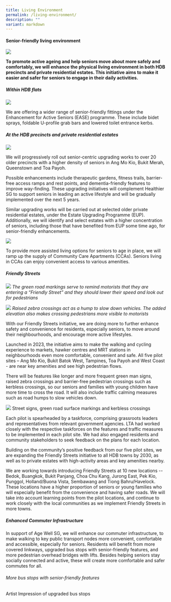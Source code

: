 ```yaml
---
title: Living Environment
permalink: /living-environment/
description: ""
variant: markdown
---
```

#### Senior-friendly living environment ####

![](/images/living%20environment%20banner%20(2).jpg)

**To promote active ageing and help seniors move about more safely and comfortably, we will enhance the physical living environment in both HDB precincts and private residential estates. This initiative aims to make it easier and safer for seniors to engage in their daily activities.**

##### Within HDB flats #####

![](/images/ease-2.jpg)

We are offering a wider range of senior-friendly fittings under the Enhancement for Active Seniors (EASE) programme. These include bidet sprays, foldable U-profile grab bars and lowered toilet entrance kerbs.



##### At the HDB precincts and private residential estates #####

![](/images/seniorfriendly%20(2).jpg)

We will progressively roll out senior-centric upgrading works to over 20 older precincts with a higher density of seniors in Ang Mo Kio, Bukit Merah, Queenstown and Toa Payoh. 

Possible enhancements include therapeutic gardens, fitness trails, barrier-free access ramps and rest points, and dementia-friendly features to improve way-finding. These upgrading initiatives will complement Healthier SG to support seniors in leading an active lifestyle and will be gradually implemented over the next 5 years.

Similar upgrading works will be carried out at selected older private residential estates, under the Estate Upgrading Programme (EUP). Additionally, we will identify and select estates with a higher concentration of seniors, including those that have benefited from EUP some time ago, for senior-friendly enhancements.

![](/images/cca%20(2).jpg)

To provide more assisted living options for seniors to age in place, we will ramp up the supply of Community Care Apartments (CCAs). Seniors living in CCAs can enjoy convenient access to various amenities. 

##### Friendly Streets #####

![](/images/friendly_streets_initiative.jpg)
*The green road markings serve to remind motorists that they are entering a “Friendly Street” and they should lower their speed and look out for pedestrians*  


 ![](/images/friendly_streets_initiative_2_.jpg)
*Raised zebra crossings act as a hump to slow down vehicles. The added elevation also makes crossing pedestrians more visible to motorists*

With our Friendly Streets initiative, we are doing more to further enhance safety and convenience for residents, especially seniors, to move around their neighbourhoods, and encourage more active lifestyles.   

Launched in 2023, the initiative aims to make the walking and cycling experience to markets, hawker centres and MRT stations in neighbourhoods even more comfortable, convenient and safe. All five pilot sites – Ang Mo Kio, Bukit Batok West, Tampines, Toa Payoh and West Coast - are near key amenities and see high pedestrian flows.   

There will be features like longer and more frequent green man signs, raised zebra crossings and barrier-free pedestrian crossings such as kerbless crossings, so our seniors and families with young children have more time to cross the road. It will also include traffic calming measures such as road humps to slow vehicles down.

 
![](/images/Picture4.png)
 Street signs, green road surface markings and kerbless crossings

Each pilot is spearheaded by a taskforce, comprising grassroots leaders and representatives from relevant government agencies. LTA had worked closely with the respective taskforces on the features and traffic measures to be implemented in each pilot site. We had also engaged residents and community stakeholders to seek feedback on the plans for each location.  


Building on the community’s positive feedback from our five pilot sites, we are expanding the Friendly Streets initiative to all HDB towns by 2030, as well as to private estates with high-activity areas and key amenities nearby.  


We are working towards introducing Friendly Streets at 10 new locations -- Bedok, Buangkok, Bukit Panjang, Choa Chu Kang, Jurong East, Pek Kio, Punggol, Holland/Buona Vista, Sembawang and Tiong Bahru/Havelock. These locations have a higher proportion of seniors or young families who will especially benefit from the convenience and having safer roads. We will take into account learning points from the pilot locations, and continue to work closely with the local communities as we implement Friendly Streets in more towns.

##### Enhanced Commuter Infrastructure 
##### 
In support of Age Well SG, we will enhance our commuter infrastructure, to make walking to key public transport nodes more convenient, comfortable and accessible, especially for seniors. Residents will benefit from more covered linkways, upgraded bus stops with senior-friendly features, and more pedestrian overhead bridges with lifts. Besides helping seniors stay socially connected and active, these will create more comfortable and safer commutes for all. 

###### More bus stops with senior-friendly features 
###### 
Artist Impression of upgraded bus stops